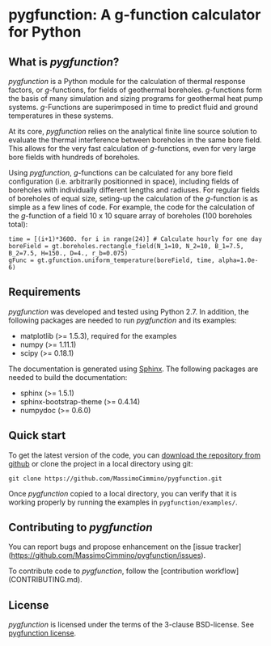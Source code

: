 # pygfunction: A g-function calculator for Python


## What is *pygfunction*?

*pygfunction* is a Python module for the calculation of thermal response
factors, or *g*-functions, for fields of geothermal boreholes. *g*-functions
form the basis of many simulation and sizing programs for geothermal heat pump
systems. *g*-Functions are superimposed in time to predict fluid and ground
temperatures in these systems.

At its core, *pygfunction* relies on the analytical finite line source solution
to evaluate the thermal interference between boreholes in the same bore field.
This allows for the very fast calculation of *g*-functions, even for very large
bore fields with hundreds of boreholes.

Using *pygfunction*, *g*-functions can be calculated for any bore field
configuration (i.e. arbitrarily positionned in space), including fields of
boreholes with individually different lengths and radiuses. For regular fields
of boreholes of equal size, seting-up the calculation of the *g*-function is as
simple as a few lines of code. For example, the code for the calculation of the
*g*-function of a field 10 x 10 square array of boreholes (100 boreholes total):

```
time = [(i+1)*3600. for i in range(24)] # Calculate hourly for one day
boreField = gt.boreholes.rectangle_field(N_1=10, N_2=10, B_1=7.5, B_2=7.5, H=150., D=4., r_b=0.075)
gFunc = gt.gfunction.uniform_temperature(boreField, time, alpha=1.0e-6)
```


## Requirements

*pygfunction* was developed and tested using Python 2.7. In addition, the
following packages are needed to run *pygfunction* and its examples:
- matplotlib (>= 1.5.3), required for the examples
- numpy (>= 1.11.1)
- scipy (>= 0.18.1)

The documentation is generated using [Sphinx](http://www.sphinx-doc.org). The
following packages are needed to build the documentation:
- sphinx (>= 1.5.1)
- sphinx-bootstrap-theme (>= 0.4.14)
- numpydoc (>= 0.6.0)


## Quick start

To get the latest version of the code, you can [download the repository from
github](https://github.com/MassimoCimmino/pygfunction) or clone the project
in a local directory using git:

```
git clone https://github.com/MassimoCimmino/pygfunction.git
```

Once *pygfunction* copied to a local directory, you can verify that it is
working properly by running the examples in `pygfunction/examples/`.


## Contributing to *pygfunction*

You can report bugs and propose enhancement on the [issue tracker]
(https://github.com/MassimoCimmino/pygfunction/issues).

To contribute code to *pygfunction*, follow the [contribution workflow]
(CONTRIBUTING.md).


## License

*pygfunction* is licensed under the terms of the 3-clause BSD-license.
See [pygfunction license](LICENSE.md).
